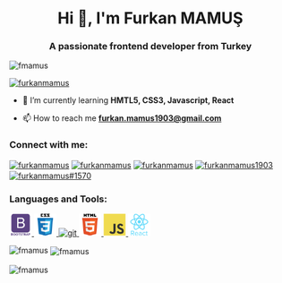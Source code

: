 <h1 align="center">Hi 👋, I'm Furkan MAMUŞ</h1>
<h3 align="center">A passionate frontend developer from Turkey</h3>

<p align="left"> <img src="https://komarev.com/ghpvc/?username=fmamus&label=Profile%20views&color=0e75b6&style=plastic" alt="fmamus" /> </p>

<p align="left"> <a href="https://twitter.com/furkanmamus" target="blank"><img src="https://img.shields.io/twitter/follow/furkanmamus?logo=twitter&style=for-the-badge" alt="furkanmamus" /></a> </p>

- 🌱 I’m currently learning **HMTL5, CSS3, Javascript, React**

- 📫 How to reach me **furkan.mamus1903@gmail.com**

<h3 align="left">Connect with me:</h3>
<p align="left">
<a href="https://twitter.com/furkanmamus" target="blank"><img align="center" src="https://raw.githubusercontent.com/rahuldkjain/github-profile-readme-generator/master/src/images/icons/Social/twitter.svg" alt="furkanmamus" height="30" width="40" /></a>
<a href="https://www.linkedin.com/in/furkan-mamu%C5%9F-2a86b8196/" target="blank"><img align="center" src="https://raw.githubusercontent.com/rahuldkjain/github-profile-readme-generator/master/src/images/icons/Social/linked-in-alt.svg" alt="furkanmamus" height="30" width="40" /></a>
<a href="https://instagram.com/furkanmamus" target="blank"><img align="center" src="https://raw.githubusercontent.com/rahuldkjain/github-profile-readme-generator/master/src/images/icons/Social/instagram.svg" alt="furkanmamus" height="30" width="40" /></a>
<a href="https://www.hackerrank.com/furkanmamus1903" target="blank"><img align="center" src="https://raw.githubusercontent.com/rahuldkjain/github-profile-readme-generator/master/src/images/icons/Social/hackerrank.svg" alt="furkanmamus1903" height="30" width="40" /></a>
<a href="https://discord.gg/furkanmamus#1570" target="blank"><img align="center" src="https://raw.githubusercontent.com/rahuldkjain/github-profile-readme-generator/master/src/images/icons/Social/discord.svg" alt="furkanmamus#1570" height="30" width="40" /></a>
</p>

<h3 align="left">Languages and Tools:</h3>
<p align="left"> <a href="https://getbootstrap.com" target="_blank"> <img src="https://raw.githubusercontent.com/devicons/devicon/master/icons/bootstrap/bootstrap-plain-wordmark.svg" alt="bootstrap" width="40" height="40"/> </a> <a href="https://www.w3schools.com/css/" target="_blank"> <img src="https://raw.githubusercontent.com/devicons/devicon/master/icons/css3/css3-original-wordmark.svg" alt="css3" width="40" height="40"/> </a> <a href="https://git-scm.com/" target="_blank"> <img src="https://www.vectorlogo.zone/logos/git-scm/git-scm-icon.svg" alt="git" width="40" height="40"/> </a> <a href="https://www.w3.org/html/" target="_blank"> <img src="https://raw.githubusercontent.com/devicons/devicon/master/icons/html5/html5-original-wordmark.svg" alt="html5" width="40" height="40"/> </a> <a href="https://developer.mozilla.org/en-US/docs/Web/JavaScript" target="_blank"> <img src="https://raw.githubusercontent.com/devicons/devicon/master/icons/javascript/javascript-original.svg" alt="javascript" width="40" height="40"/> </a> <a href="https://reactjs.org/" target="_blank"> <img src="https://raw.githubusercontent.com/devicons/devicon/master/icons/react/react-original-wordmark.svg" alt="react" width="40" height="40"/> </a> </p>

<p><img align="left" src="https://github-readme-stats.vercel.app/api/top-langs?username=fmamus&show_icons=true&locale=en&layout=compact" alt="fmamus" /></p>

<p>&nbsp;<img align="center" src="https://github-readme-stats.vercel.app/api?username=fmamus&show_icons=true&locale=en" alt="fmamus" /></p>

<p><img align="center" src="https://github-readme-streak-stats.herokuapp.com/?user=fmamus&" alt="fmamus" /></p>
